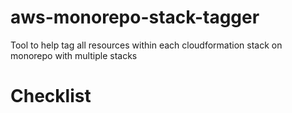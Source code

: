 # aws-monorepo-stack-tagger
Tool to help tag all resources within each cloudformation stack on monorepo with multiple stacks

# Checklist
